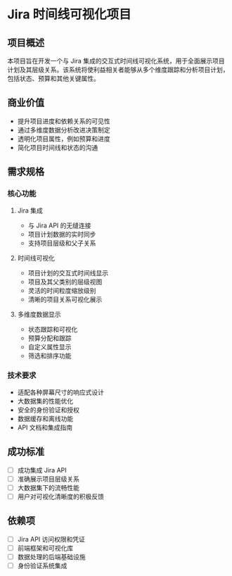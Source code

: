 # Jira 时间线可视化项目

## 项目概述
本项目旨在开发一个与 Jira 集成的交互式时间线可视化系统，用于全面展示项目计划及其层级关系。该系统将使利益相关者能够从多个维度跟踪和分析项目计划，包括状态、预算和其他关键属性。

## 商业价值
- 提升项目进度和依赖关系的可见性
- 通过多维度数据分析改进决策制定
- 透明化项目属性，例如预算和进度
- 简化项目时间线和状态的沟通

## 需求规格

### 核心功能
1. Jira 集成
   - 与 Jira API 的无缝连接
   - 项目计划数据的实时同步
   - 支持项目层级和父子关系

2. 时间线可视化
   - 项目计划的交互式时间线显示
   - 项目及其父类别的层级视图
   - 灵活的时间粒度缩放级别
   - 清晰的项目关系可视化展示

3. 多维度数据显示
   - 状态跟踪和可视化
   - 预算分配和跟踪
   - 自定义属性显示
   - 筛选和排序功能

### 技术要求
- 适配各种屏幕尺寸的响应式设计
- 大数据集的性能优化
- 安全的身份验证和授权
- 数据缓存和离线功能
- API 文档和集成指南

## 成功标准
- [ ] 成功集成 Jira API
- [ ] 准确展示项目层级关系
- [ ] 大数据集下的流畅性能
- [ ] 用户对可视化清晰度的积极反馈

## 依赖项
- [ ] Jira API 访问权限和凭证
- [ ] 前端框架和可视化库
- [ ] 数据处理的后端基础设施
- [ ] 身份验证系统集成